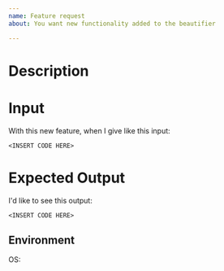 ```yaml
---
name: Feature request
about: You want new functionality added to the beautifier

---
```


# Description
<!--
This is the default template for feature requests. 
NOTE: 
* Do not include screenshots! This library is a text processor, we need text inputs and outputs for debugging and fixing issues. 
* Check the list of open issues before filing a new issue.
-->

# Input
With this new feature, when I give like this input: 
```
<INSERT CODE HERE>
```

# Expected Output
I'd like to see this output:
```
<INSERT CODE HERE>
```

## Environment
OS:
